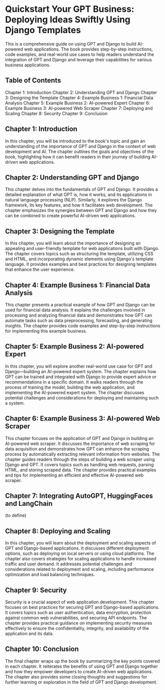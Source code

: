 # Quickstart Your GPT Business: Deploying Ideas Swiftly Using Django Templates
This is a comprehensive guide on using GPT and Django to build AI-powered web applications. The book provides step-by-step instructions, code examples, and real-world use cases to help readers understand the integration of GPT and Django and leverage their capabilities for various business applications.

## Table of Contents
Chapter 1: Introduction
Chapter 2: Understanding GPT and Django
Chapter 3: Designing the Template
Chapter 4: Example Business 1: Financial Data Analysis
Chapter 5: Example Business 2: AI-powered Expert
Chapter 6: Example Business 3: AI-powered Web Scraper
Chapter 7: Deploying and Scaling
Chapter 8: Security
Chapter 9: Conclusion

## Chapter 1: Introduction
In this chapter, you will be introduced to the book's topic and gain an understanding of the importance of GPT and Django in the context of web development and AI. The chapter outlines the goals and objectives of the book, highlighting how it can benefit readers in their journey of building AI-driven web applications.

## Chapter 2: Understanding GPT and Django
This chapter delves into the fundamentals of GPT and Django. It provides a detailed explanation of what GPT is, how it works, and its applications in natural language processing (NLP). Similarly, it explores the Django framework, its key features, and how it facilitates web development. The chapter emphasizes the synergies between GPT and Django and how they can be combined to create powerful AI-driven web applications.

## Chapter 3: Designing the Template
In this chapter, you will learn about the importance of designing an appealing and user-friendly template for web applications built with Django. The chapter covers topics such as structuring the template, utilizing CSS and HTML, and incorporating dynamic elements using Django's template language. It provides examples and best practices for designing templates that enhance the user experience.

## Chapter 4: Example Business 1: Financial Data Analysis
This chapter presents a practical example of how GPT and Django can be used for financial data analysis. It explains the challenges involved in processing and analyzing financial data and demonstrates how GPT can automate tasks such as data preprocessing, forecasting, and generating insights. The chapter provides code examples and step-by-step instructions for implementing this example business.

## Chapter 5: Example Business 2: AI-powered Expert
In this chapter, you will explore another real-world use case for GPT and Django—building an AI-powered expert system. The chapter explains how GPT can be trained and integrated with Django to provide expert advice or recommendations in a specific domain. It walks readers through the process of training the model, building the web application, and implementing the AI-powered expert system. The chapter discusses potential challenges and considerations for deploying and maintaining such a system.

## Chapter 6: Example Business 3: AI-powered Web Scraper
This chapter focuses on the application of GPT and Django in building an AI-powered web scraper. It discusses the importance of web scraping for data acquisition and demonstrates how GPT can enhance the scraping process by automatically extracting relevant information from websites. The chapter guides readers through the steps of building a web scraper using Django and GPT. It covers topics such as handling web requests, parsing HTML, and storing scraped data. The chapter provides practical examples and tips for implementing an efficient and effective AI-powered web scraper.

## Chapter 7: Integrating AutoGPT, HuggingFaces and LangChain
(to define)

## Chapter 8: Deploying and Scaling
In this chapter, you will learn about the deployment and scaling aspects of GPT and Django-based applications. It discusses different deployment options, such as deploying on local servers or using cloud platforms. The chapter also covers strategies for scaling applications to handle increased traffic and user demand. It addresses potential challenges and considerations related to deployment and scaling, including performance optimization and load balancing techniques.

## Chapter 9: Security
Security is a crucial aspect of web application development. This chapter focuses on best practices for securing GPT and Django-based applications. It covers topics such as user authentication, data encryption, protection against common web vulnerabilities, and securing API endpoints. The chapter provides practical guidance on implementing security measures effectively to ensure the confidentiality, integrity, and availability of the application and its data.

## Chapter 10: Conclusion
The final chapter wraps up the book by summarizing the key points covered in each chapter. It reiterates the benefits of using GPT and Django together and how they empower developers to create AI-driven web applications. The chapter also provides some closing thoughts and suggestions for further learning or exploration in the field of GPT and Django development.

